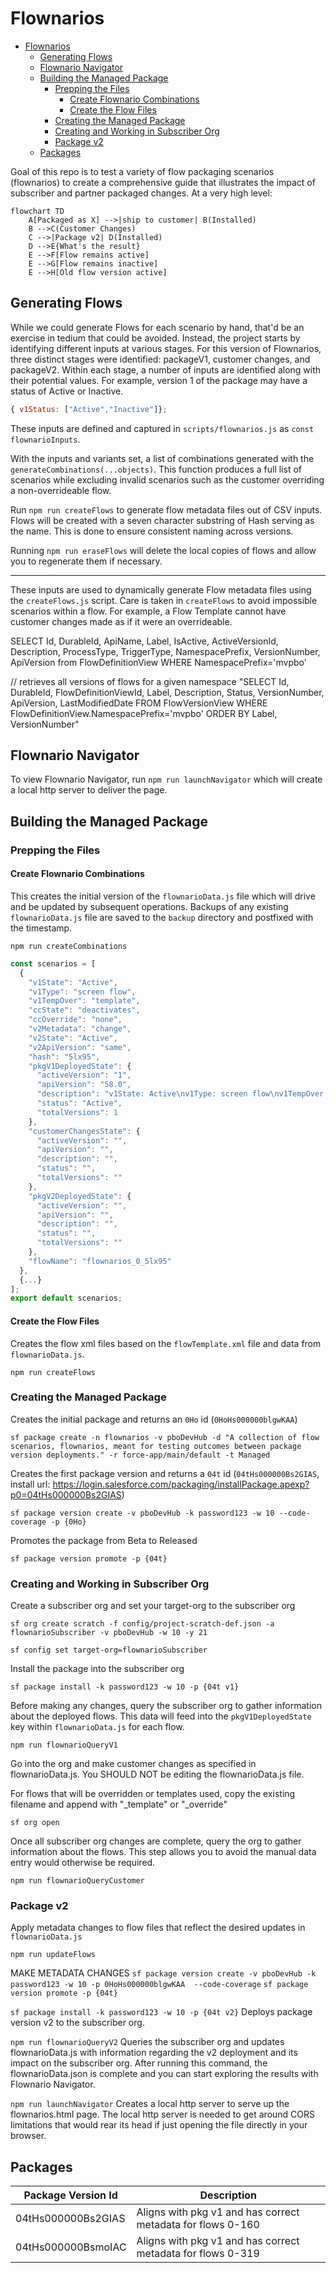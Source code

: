 # Flownarios

- [Flownarios](#flownarios)
  - [Generating Flows](#generating-flows)
  - [Flownario Navigator](#flownario-navigator)
  - [Building the Managed Package](#building-the-managed-package)
    - [Prepping the Files](#prepping-the-files)
      - [Create Flownario Combinations](#create-flownario-combinations)
      - [Create the Flow Files](#create-the-flow-files)
    - [Creating the Managed Package](#creating-the-managed-package)
    - [Creating and Working in Subscriber Org](#creating-and-working-in-subscriber-org)
    - [Package v2](#package-v2)
  - [Packages](#packages)


Goal of this repo is to test a variety of flow packaging scenarios (flownarios) to create a comprehensive guide that illustrates the impact of subscriber and partner packaged changes. At a very high level:

```mermaid
flowchart TD
    A[Packaged as X] -->|ship to customer| B(Installed)
    B -->C(Customer Changes)
    C -->|Package v2| D(Installed)
    D -->E{What's the result}
    E -->F[Flow remains active]
    E -->G[Flow remains inactive]
    E -->H[Old flow version active]
```

## Generating Flows

While we could generate Flows for each scenario by hand, that'd be an exercise in tedium that could be avoided. Instead, the project starts by identifying different inputs at various stages. For this version of Flownarios, three distinct stages were identified: packageV1, customer changes, and packageV2. Within each stage, a number of inputs are identified along with their potential values. For example, version 1 of the package may have a status of Active or Inactive.

```js
{ v1Status: ["Active","Inactive"]};
```

These inputs are defined and captured in `scripts/flownarios.js` as `const flownarioInputs`.

With the inputs and variants set, a list of combinations generated with the `generateCombinations(...objects)`. This function produces a full list of scenarios while excluding invalid scenarios such as the customer overriding a non-overrideable flow.


Run `npm run createFlows` to generate flow metadata files out of CSV inputs. Flows will be created with a seven character substring of Hash serving as the name. This is done to ensure consistent naming across versions.

Running `npm run eraseFlows` will delete the local copies of flows and allow you to regenerate them if necessary. 

---


These inputs are used to dynamically generate Flow metadata files using the `createFlows.js` script. Care is taken in `createFlows` to avoid impossible scenarios within a flow. For example, a Flow Template cannot have customer changes made as if it were an overrideable.


SELECT Id, DurableId, ApiName, Label, IsActive, ActiveVersionId, Description, ProcessType, TriggerType, NamespacePrefix, VersionNumber, ApiVersion from FlowDefinitionView WHERE NamespacePrefix='mvpbo'

// retrieves all versions of flows for a given namespace
"SELECT Id, DurableId, FlowDefinitionViewId, Label, Description, Status, VersionNumber, ApiVersion, LastModifiedDate FROM FlowVersionView WHERE FlowDefinitionView.NamespacePrefix='mvpbo' ORDER BY Label, VersionNumber"

## Flownario Navigator

To view Flownario Navigator, run `npm run launchNavigator` which will create a local http server to deliver the page.


## Building the Managed Package

### Prepping the Files

#### Create Flownario Combinations

This creates the initial version of the `flownarioData.js` file which will drive and be updated by subsequent operations. Backups of any existing `flownarioData.js` file are saved to the `backup` directory and postfixed with the timestamp.

`npm run createCombinations`

```js
const scenarios = [
  {
    "v1State": "Active",
    "v1Type": "screen flow",
    "v1TempOver": "template",
    "ccState": "deactivates",
    "ccOverride": "none",
    "v2Metadata": "change",
    "v2State": "Active",
    "v2ApiVersion": "same",
    "hash": "5lx95",
    "pkgV1DeployedState": {
      "activeVersion": "1",
      "apiVersion": "58.0",
      "description": "v1State: Active\nv1Type: screen flow\nv1TempOver: template\nccState: deactivates\nccOverride: none\nv2Metadata: change\nv2State: Active\nv2ApiVersion: same\nhash: 5lx95\nflowName: flownarios_0_5lx95",
      "status": "Active",
      "totalVersions": 1
    },
    "customerChangesState": {
      "activeVersion": "",
      "apiVersion": "",
      "description": "",
      "status": "",
      "totalVersions": ""
    },
    "pkgV2DeployedState": {
      "activeVersion": "",
      "apiVersion": "",
      "description": "",
      "status": "",
      "totalVersions": ""
    },
    "flowName": "flownarios_0_5lx95"
  },
  {...}
];
export default scenarios;
```

#### Create the Flow Files

Creates the flow xml files based on the `flowTemplate.xml` file and data from `flownarioData.js`.

`npm run createFlows`

### Creating the Managed Package

Creates the initial package and returns an `0Ho` id (`0HoHs000000blgwKAA`)

`sf package create -n flownarios -v pboDevHub -d "A collection of flow scenarios, flownarios, meant for testing outcomes between package version deployments." -r force-app/main/default -t Managed`

Creates the first package version and returns a `04t` id (`04tHs000000Bs2GIAS`, install url: https://login.salesforce.com/packaging/installPackage.apexp?p0=04tHs000000Bs2GIAS)

`sf package version create -v pboDevHub -k password123 -w 10 --code-coverage -p {0Ho}`

Promotes the package from Beta to Released

`sf package version promote -p {04t}`

### Creating and Working in Subscriber Org

Create a subscriber org and set your target-org to the subscriber org

`sf org create scratch -f config/project-scratch-def.json -a flownarioSubscriber -v pboDevHub -w 10 -y 21`

`sf config set target-org=flownarioSubscriber`

Install the package into the subscriber org 

`sf package install -k password123 -w 10 -p {04t v1}`

Before making any changes, query the subscriber org to gather information about the deployed flows. This data will feed into the `pkgV1DeployedState` key within `flownarioData.js` for each flow.

`npm run flownarioQueryV1`

Go into the org and make customer changes as specified in flownarioData.js. You SHOULD NOT be editing the flownarioData.js file.

For flows that will be overridden or templates used, copy the existing filename and append with "_template" or "_override"

`sf org open`

Once all subscriber org changes are complete, query the org to gather information about the flows. This step allows you to avoid the manual data entry would otherwise be required.

`npm run flownarioQueryCustomer`

### Package v2

Apply metadata changes to flow files that reflect the desired updates in `flownarioData.js`

`npm run updateFlows`

MAKE METADATA CHANGES
`sf package version create -v pboDevHub -k password123 -w 10 -p 0HoHs000000blgwKAA  --code-coverage`
`sf package version promote -p {04t}`

`sf package install -k password123 -w 10 -p {04t v2}`
Deploys package version v2 to the subscriber org.

`npm run flownarioQueryV2`
Queries the subscriber org and updates flownarioData.js with information regarding the v2 deployment and its impact on the subscriber org. After running this command, the flownarioData.json is complete and you can start exploring the results with Flownario Navigator.

`npm run launchNavigator`
Creates a local http server to serve up the flownarios.html page. The local http server is needed to get around CORS limitations that would rear its head if just opening the file directly in your browser. 

## Packages

|Package Version Id|Description|
|---|---|
|04tHs000000Bs2GIAS|Aligns with pkg v1 and has correct metadata for flows 0-160|
|04tHs000000BsmoIAC|Aligns with pkg v1 and has correct metadata for flows 0-319|
